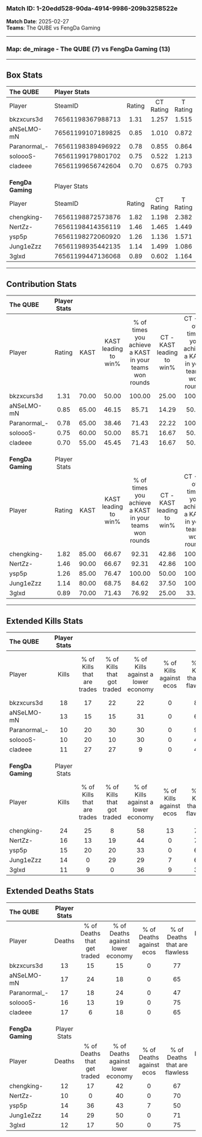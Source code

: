 ### Match ID: 1-20edd528-90da-4914-9986-209b3258522e  
**Match Date**: 2025-02-27  
**Teams**: The QUBE vs FengDa Gaming  

---  

### **Map**: de_mirage - The QUBE (7) vs FengDa Gaming (13)  
---  

## Box Stats  

| **The QUBE**      | Player Stats      |        |           |          |       |       |       |         |        |      |     |
| :- | :- | :-: | :-: | :-: | :-: | :-: | :-: | :-: | :-: | :-: | :-: |
| Player            | SteamID           | Rating | CT Rating | T Rating | KAST  |  ADR  | Kills | Assists | Deaths | K/D  | HS% |
| bkzxcurs3d        | 76561198367988713 |  1.31  |   1.257   |  1.515   | 70.00 | 87.9  |  18   |    4    |   13   | 1.38 | 38  |
| aNSeLMO-mN        | 76561199107189825 |  0.85  |   1.010   |  0.872   | 65.00 | 60.3  |  13   |    2    |   17   | 0.76 | 61  |
| Paranormal_-      | 76561198389496922 |  0.78  |   0.855   |  0.864   | 65.00 | 74.2  |  10   |    5    |   17   | 0.59 | 40  |
| soloooS-          | 76561199179801702 |  0.75  |   0.522   |  1.213   | 60.00 | 68.8  |  10   |    4    |   16   | 0.63 | 80  |
| cladeee           | 76561199656742604 |  0.70  |   0.675   |  0.793   | 55.00 | 62.7  |  11   |    2    |   17   | 0.65 | 45  |
|                   |                   |        |           |          |       |       |       |         |        |      |     |
|                   |                   |        |           |          |       |       |       |         |        |      |     |
|                   |                   |        |           |          |       |       |       |         |        |      |     |
| **FengDa Gaming** | Player Stats      |        |           |          |       |       |       |         |        |      |     |
| Player            | SteamID           | Rating | CT Rating | T Rating | KAST  |  ADR  | Kills | Assists | Deaths | K/D  | HS% |
| chengking-        | 76561198872573876 |  1.82  |   1.198   |  2.382   | 85.00 | 126.3 |  24   |    3    |   12   | 2.00 | 45  |
| NertZz-           | 76561198414356119 |  1.46  |   1.465   |  1.449   | 90.00 | 91.3  |  16   |    4    |   10   | 1.60 | 68  |
| ysp5p             | 76561198272060920 |  1.26  |   1.136   |  1.571   | 85.00 | 86.4  |  15   |    6    |   14   | 1.07 | 60  |
| Jung1eZzz         | 76561198935442135 |  1.14  |   1.499   |  1.086   | 80.00 | 77.0  |  14   |    4    |   14   | 1.00 | 64  |
| 3glxd             | 76561199447136068 |  0.89  |   0.602   |  1.164   | 70.00 | 46.2  |  11   |    2    |   12   | 0.92 | 45  |
---  

## Contribution Stats  

| **The QUBE**      | Player Stats |       |                      |                                                        |                           |                                                             |                          |                                                            |
| :- | :-: | :-: | :-: | :-: | :-: | :-: | :-: | :-: |
| Player            |    Rating    | KAST  | KAST leading to win% | % of times you achieve a KAST in your teams won rounds | CT - KAST leading to win% | CT - % of times you achieve a KAST in your teams won rounds | T - KAST leading to win% | T - % of times you achieve a KAST in your teams won rounds |
| bkzxcurs3d        |     1.31     | 70.00 |        50.00         |                         100.00                         |           25.00           |                           100.00                            |          83.33           |                           100.00                           |
| aNSeLMO-mN        |     0.85     | 65.00 |        46.15         |                         85.71                          |           14.29           |                            50.00                            |          83.33           |                           100.00                           |
| Paranormal_-      |     0.78     | 65.00 |        38.46         |                         71.43                          |           22.22           |                           100.00                            |          75.00           |                           60.00                            |
| soloooS-          |     0.75     | 60.00 |        50.00         |                         85.71                          |           16.67           |                            50.00                            |          83.33           |                           100.00                           |
| cladeee           |     0.70     | 55.00 |        45.45         |                         71.43                          |           16.67           |                            50.00                            |          80.00           |                           80.00                            |
|                   |              |       |                      |                                                        |                           |                                                             |                          |                                                            |
|                   |              |       |                      |                                                        |                           |                                                             |                          |                                                            |
|                   |              |       |                      |                                                        |                           |                                                             |                          |                                                            |
| **FengDa Gaming** | Player Stats |       |                      |                                                        |                           |                                                             |                          |                                                            |
| Player            |    Rating    | KAST  | KAST leading to win% | % of times you achieve a KAST in your teams won rounds | CT - KAST leading to win% | CT - % of times you achieve a KAST in your teams won rounds | T - KAST leading to win% | T - % of times you achieve a KAST in your teams won rounds |
| chengking-        |     1.82     | 85.00 |        66.67         |                         92.31                          |           42.86           |                           100.00                            |          81.82           |                           90.00                            |
| NertZz-           |     1.46     | 90.00 |        66.67         |                         92.31                          |           42.86           |                           100.00                            |          81.82           |                           90.00                            |
| ysp5p             |     1.26     | 85.00 |        76.47         |                         100.00                         |           50.00           |                           100.00                            |          90.91           |                           100.00                           |
| Jung1eZzz         |     1.14     | 80.00 |        68.75         |                         84.62                          |           37.50           |                           100.00                            |          100.00          |                           80.00                            |
| 3glxd             |     0.89     | 70.00 |        71.43         |                         76.92                          |           25.00           |                            33.33                            |          90.00           |                           90.00                            |
---  

## Extended Kills Stats  

| **The QUBE**      | Player Stats |                            |                            |                                    |                         |                              |                                 |                                       |                    |           |
| :- | :-: | :-: | :-: | :-: | :-: | :-: | :-: | :-: | :-: | :-: |
| Player            |    Kills     | % of Kills that are trades | % of Kills that got traded | % of Kills against a lower economy | % of Kills against ecos | % of Kills that are flawless | % of Kills that are close duels | % of Kills that are assisted by flash | Pistol Round Kills | AWP Kills |
| bkzxcurs3d        |      18      |             17             |             22             |                 22                 |            0            |              83              |                0                |                   0                   |         0          |     8     |
| aNSeLMO-mN        |      13      |             15             |             15             |                 31                 |            0            |              62              |               23                |                   0                   |         1          |     0     |
| Paranormal_-      |      10      |             20             |             30             |                 30                 |            0            |              90              |                0                |                  10                   |         2          |     0     |
| soloooS-          |      10      |             20             |             10             |                 30                 |            0            |              40              |                0                |                  10                   |         0          |     0     |
| cladeee           |      11      |             27             |             27             |                 9                  |            0            |              45              |                0                |                   0                   |         1          |     0     |
|                   |              |                            |                            |                                    |                         |                              |                                 |                                       |                    |           |
|                   |              |                            |                            |                                    |                         |                              |                                 |                                       |                    |           |
|                   |              |                            |                            |                                    |                         |                              |                                 |                                       |                    |           |
| **FengDa Gaming** | Player Stats |                            |                            |                                    |                         |                              |                                 |                                       |                    |           |
| Player            |    Kills     | % of Kills that are trades | % of Kills that got traded | % of Kills against a lower economy | % of Kills against ecos | % of Kills that are flawless | % of Kills that are close duels | % of Kills that are assisted by flash | Pistol Round Kills | AWP Kills |
| chengking-        |      24      |             25             |             8              |                 58                 |           13            |              71              |               17                |                   0                   |         0          |     0     |
| NertZz-           |      16      |             13             |             19             |                 44                 |            0            |              75              |                6                |                   0                   |         3          |     0     |
| ysp5p             |      15      |             20             |             20             |                 33                 |            0            |              67              |                7                |                   0                   |         4          |     0     |
| Jung1eZzz         |      14      |             0              |             29             |                 29                 |            7            |              64              |                0                |                   0                   |         2          |     0     |
| 3glxd             |      11      |             9              |             0              |                 36                 |            9            |              36              |                9                |                   9                   |         1          |     1     |
## Extended Deaths Stats  

| **The QUBE**      | Player Stats |                             |                                   |                          |                               |                            |                           |               |
| :- | :-: | :-: | :-: | :-: | :-: | :-: | :-: | :-: |
| Player            |    Deaths    | % of Deaths that get traded | % of Deaths against lower economy | % of Deaths against ecos | % of Deaths that are flawless | % of Deaths that are close | % of Deaths while blinded | Deaths to AWP |
| bkzxcurs3d        |      13      |             15              |                15                 |            0             |              77               |             15             |             0             |       0       |
| aNSeLMO-mN        |      17      |             24              |                18                 |            0             |              65               |             6              |             0             |       0       |
| Paranormal_-      |      17      |             18              |                24                 |            0             |              47               |             6              |             0             |       0       |
| soloooS-          |      16      |             13              |                19                 |            0             |              75               |             13             |             0             |       0       |
| cladeee           |      17      |              6              |                18                 |            0             |              65               |             6              |             6             |       1       |
|                   |              |                             |                                   |                          |                               |                            |                           |               |
|                   |              |                             |                                   |                          |                               |                            |                           |               |
|                   |              |                             |                                   |                          |                               |                            |                           |               |
| **FengDa Gaming** | Player Stats |                             |                                   |                          |                               |                            |                           |               |
| Player            |    Deaths    | % of Deaths that get traded | % of Deaths against lower economy | % of Deaths against ecos | % of Deaths that are flawless | % of Deaths that are close | % of Deaths while blinded | Deaths to AWP |
| chengking-        |      12      |             17              |                42                 |            0             |              67               |             8              |             0             |       0       |
| NertZz-           |      10      |              0              |                40                 |            0             |              70               |             0              |             0             |       3       |
| ysp5p             |      14      |             36              |                43                 |            7             |              50               |             14             |             0             |       2       |
| Jung1eZzz         |      14      |             29              |                50                 |            0             |              71               |             0              |            14             |       1       |
| 3glxd             |      12      |             17              |                50                 |            0             |              75               |             0              |             0             |       2       |
